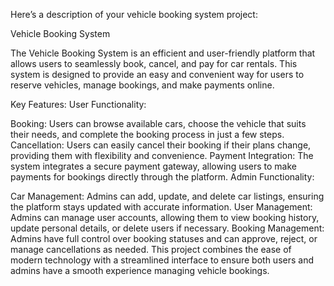 
Here’s a description of your vehicle booking system project:

Vehicle Booking System

The Vehicle Booking System is an efficient and user-friendly platform that allows users to seamlessly book, cancel, and pay for car rentals. This system is designed to provide an easy and convenient way for users to reserve vehicles, manage bookings, and make payments online.

Key Features:
User Functionality:

Booking: Users can browse available cars, choose the vehicle that suits their needs, and complete the booking process in just a few steps.
Cancellation: Users can easily cancel their booking if their plans change, providing them with flexibility and convenience.
Payment Integration: The system integrates a secure payment gateway, allowing users to make payments for bookings directly through the platform.
Admin Functionality:

Car Management: Admins can add, update, and delete car listings, ensuring the platform stays updated with accurate information.
User Management: Admins can manage user accounts, allowing them to view booking history, update personal details, or delete users if necessary.
Booking Management: Admins have full control over booking statuses and can approve, reject, or manage cancellations as needed.
This project combines the ease of modern technology with a streamlined interface to ensure both users and admins have a smooth experience managing vehicle bookings.
